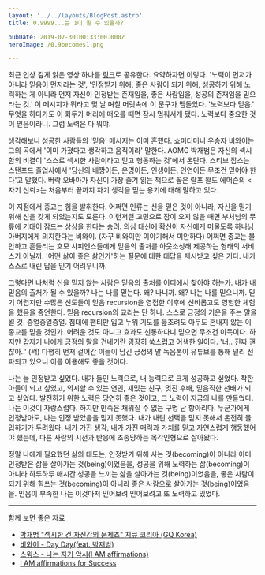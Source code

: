```yaml
---
layout: '../../layouts/BlogPost.astro'
title: 0.9999...는 1이 될 수 있을까?

pubDate: 2019-07-30T00:33:00.000Z
heroImage: /0.9becomes1.png

---
```


최근 인상 깊게 읽은 영상 하나를 [링크](https://www.youtube.com/watch?v=AOcdtFkhUyg)로 공유한다. 요약하자면 이렇다. '노력이 먼저가 아니라 믿음이 먼저라는 것', '인정받기 위해, 좋은 사람이 되기 위해, 성공하기 위해 노력하는 게 아니라 먼저 자신이 인정받는 존재임을, 좋은 사람임을, 성공의 존재임을 믿으라는 것.' 이 메시지가 뭐라고 몇 날 며칠 머릿속에 이 문구가 맴돌았다. '노력보다 믿음.' 무엇을 하다가도 이 화두가 머리에 떠오를 때면 잠시 멈춰서게 됐다. 노력보다 중요한 것이 믿음이라니. 그럼 노력은 다 뭐야.

생각해보니 성공한 사람들의 '믿음' 메시지는 이미 흔했다. 쇼미더머니 우승자 비와이는 그의 곡에서 '이미 가졌다고 생각하고 움직이라' 말한다. AOMG 박재범은 자신의 섹시함의 비결이 '스스로 섹시한 사람이라고 믿고 행동하는 것'에서 온단다. 스티브 잡스는 스탠포드 졸업사에서 '당신의 배짱이든, 운명이든, 인생이든, 인연이든 무조건 믿어야 한다'고 말했다. 버락 오바마가 자신이 가장 즐겨 읽는 책으로 꼽은 랄프 왈도 에머슨의 <자기 신뢰>는 처음부터 끝까지 자기 생각을 믿는 용기에 대해 말하고 있다.

이 지점에서 종교는 힘을 발휘한다. 어쩌면 인류는 신을 믿은 것이 아니라, 자신을 믿기 위해 신을 갖게 되었는지도 모른다. 이런저런 고민으로 잠이 오지 않을 때면 부처님의 무릎에 기대어 잠드는 상상을 한다는 승려. 의심 대신에 확신이 자신에게 머물도록 하나님 아버지에게 의지한다는 비와이. (자꾸 비와이만 이야기해서 미안하다) 어쩌면 종교는 불안하고 흔들리는 호모 사피엔스들에게 믿음의 출처를 아웃소싱해 제공하는 형태의 서비스가 아닐까. '어떤 삶이 좋은 삶인가'하는 질문에 대한 대답을 제시받고 싶은 거다. 내가 스스로 내린 답을 믿기 어려우니까.

그렇다면 나처럼 신을 믿지 않는 사람은 믿음의 출처를 어디에서 찾아야 하는가. 내가 내 믿음의 출처가 될 수 있을까? 나는 나를 믿는다. 왜? 나니까. 왜? 나는 나를 믿으니까. 믿기 어렵지만 수많은 신도들이 믿음 recursion을 영접한 이후에 신비롭고도 영험한 체험을 했음을 증언한다. 믿음 recursion의 교리는 단 하나. 스스로 긍정의 기운을 주는 말을 욀 것. 중얼중얼중얼. 침대에 팬티만 입고 누워 기도를 읊조려도 아무도 혼내지 않는 이 종교를 믿을 것인가. 어려운 것도 아니고 효과도 신통하다니 믿으면 무조건 이득이다. 하지만 갑자기 나에게 긍정의 말을 건네기란 굉장히 쑥스럽고 어색한 일이다. '너.. 진짜 괜찮아..' (꽥) 다행히 먼저 걸어간 이들이 남긴 긍정의 말 녹음본이 유튜브를 통해 널리 전파되고 있으니 이를 이용해도 좋을 것이다.

나는 늘 인정받고 싶었다. 내가 들인 노력으로, 내 능력으로 크게 성공하고 싶었다. 착한 아들이 되고 싶었고, 의지할 수 있는 연인, 재밌는 친구, 멋진 후배, 믿음직한 선배가 되고 싶었다. 발전하기 위한 노력은 당연히 좋은 것이고, 그 노력이 지금의 나를 만들었다. 나는 이것이 자랑스럽다. 하지만 만족은 채워질 수 없는 구멍 난 항아리다. 누군가에게 인정받아도, 나는 인정 받았음을 믿지 못했다. 내가 내린 선택을 믿지 못해서 온전히 몰입하기가 두려웠다. 내가 가진 생각, 내가 가진 매력과 가치를 믿고 자연스럽게 행동했어야 했는데, 다른 사람의 시선과 반응에 조종당하는 목각인형으로 살아왔다.

정말 나에게 필요했던 삶의 태도는, 인정받기 위해 사는 것(becoming)이 아니라 이미 인정받은 삶을 살아가는 것(being)이었음을, 성공을 위해 노력하는 삶(becoming)이 아니라 하루하루 매시간 성공을 느끼는 삶을 살아가는 것(being)이었음을, 좋은 사람이 되기 위해 힘쓰는 것(becoming)이 아니라 좋은 사람으로 살아가는 것(being)이었음을. 믿음이 부족한 나는 이것마저 믿어보려 믿어보려고 또 노력하고 있었다. 

---
함께 보면 좋은 자료
- [박재범 "섹시한 건 자신감의 문제죠" 지큐 코리아 (GQ Korea)](https://www.gqkorea.co.kr/2019/07/24/jaypark/)
- [비와이 - Day Day(feat. 박재범)](https://tv.naver.com/v/975249)
- [스윙스 - 나는 자기 암시(I AM affirmations)](https://youtu.be/AFbwbWuBzK0)
- [I AM affirmations for Success](https://youtu.be/maNr_0zK5VQ)